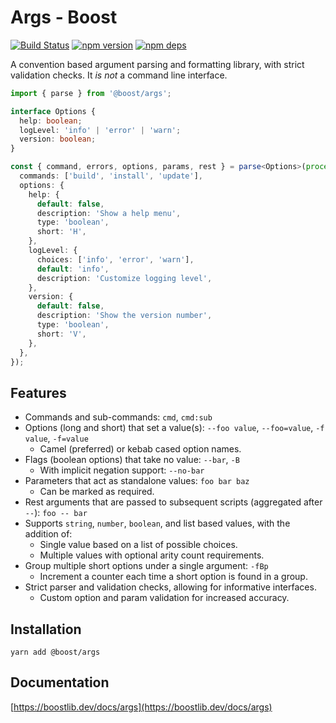 # Args - Boost

[![Build Status](https://travis-ci.org/milesj/boost.svg?branch=master)](https://travis-ci.org/milesj/boost)
[![npm version](https://badge.fury.io/js/%40boost%args.svg)](https://www.npmjs.com/package/@boost/args)
[![npm deps](https://david-dm.org/milesj/boost.svg?path=packages/args)](https://www.npmjs.com/package/@boost/args)

A convention based argument parsing and formatting library, with strict validation checks. It _is
not_ a command line interface.

```ts
import { parse } from '@boost/args';

interface Options {
  help: boolean;
  logLevel: 'info' | 'error' | 'warn';
  version: boolean;
}

const { command, errors, options, params, rest } = parse<Options>(process.argv.slice(2), {
  commands: ['build', 'install', 'update'],
  options: {
    help: {
      default: false,
      description: 'Show a help menu',
      type: 'boolean',
      short: 'H',
    },
    logLevel: {
      choices: ['info', 'error', 'warn'],
      default: 'info',
      description: 'Customize logging level',
    },
    version: {
      default: false,
      description: 'Show the version number',
      type: 'boolean',
      short: 'V',
    },
  },
});
```

## Features

- Commands and sub-commands: `cmd`, `cmd:sub`
- Options (long and short) that set a value(s): `--foo value`, `--foo=value`, `-f value`, `-f=value`
  - Camel (preferred) or kebab cased option names.
- Flags (boolean options) that take no value: `--bar`, `-B`
  - With implicit negation support: `--no-bar`
- Parameters that act as standalone values: `foo bar baz`
  - Can be marked as required.
- Rest arguments that are passed to subsequent scripts (aggregated after `--`): `foo -- bar`
- Supports `string`, `number`, `boolean`, and list based values, with the addition of:
  - Single value based on a list of possible choices.
  - Multiple values with optional arity count requirements.
- Group multiple short options under a single argument: `-fBp`
  - Increment a counter each time a short option is found in a group.
- Strict parser and validation checks, allowing for informative interfaces.
  - Custom option and param validation for increased accuracy.

## Installation

```
yarn add @boost/args
```

## Documentation

[https://boostlib.dev/docs/args](https://boostlib.dev/docs/args)
